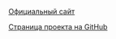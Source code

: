 [Официальный сайт](https://reflectionhle.com/)

[Страница проекта на GitHub](https://github.com/ReflectionHLE/ReflectionHLE)

